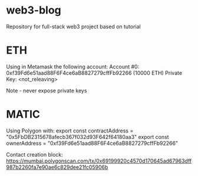 # web3-blog
Repository for full-stack web3 project based on tutorial

# ETH
Using in Metamask the following account:
Account #0: 0xf39Fd6e51aad88F6F4ce6aB8827279cffFb92266 (10000 ETH)
Private Key: <not_releaving>

Note - never expose private keys

# MATIC
Using Polygon with:
  export const contractAddress = "0x5FbDB2315678afecb367f032d93F642f64180aa3"
  export const ownerAddress = "0xf39Fd6e51aad88F6F4ce6aB8827279cffFb92266"
  
Contact creation block:
https://mumbai.polygonscan.com/tx/0x69199920c4570d170645ad67963dff987b2260fa7e90ae6c829dee21fc05906b
